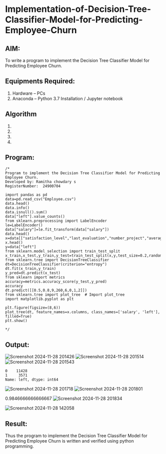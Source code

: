 # Implementation-of-Decision-Tree-Classifier-Model-for-Predicting-Employee-Churn

## AIM:
To write a program to implement the Decision Tree Classifier Model for Predicting Employee Churn.

## Equipments Required:
1. Hardware – PCs
2. Anaconda – Python 3.7 Installation / Jupyter notebook

## Algorithm
1. 
2. 
3. 
4. 

## Program:
```
/*
Program to implement the Decision Tree Classifier Model for Predicting Employee Churn.
Developed by: Ramitha chowdary s
RegisterNumber:  24900704

import pandas as pd
data=pd.read_csv("Employee.csv")
data.head()
data.info()
data.isnull().sum()
data["left"].value_counts()
from sklearn.preprocessing import LabelEncoder
le=LabelEncoder()
data["salary"]=le.fit_transform(data["salary"])
data.head()
x=data[["satisfaction_level","last_evaluation","number_project","average_montly_hours","time_spend_company","Work_accident","promotion_last_5years","salary"]]
x.head()
y=data["left"]
from sklearn.model_selection import train_test_split
x_train,x_test,y_train,y_test=train_test_split(x,y,test_size=0.2,random_state=0)
from sklearn.tree import DecisionTreeClassifier
dt=DecisionTreeClassifier(criterion="entropy")
dt.fit(x_train,y_train)
y_pred=dt.predict(x_test)
from sklearn import metrics
accuracy=metrics.accuracy_score(y_test,y_pred)
accuracy
dt.predict([[0.5,0.8,9,260,6,0,1,2]])
from sklearn.tree import plot_tree  # Import plot_tree
import matplotlib.pyplot as plt

plt.figure(figsize=(8,6))
plot_tree(dt, feature_names=x.columns, class_names=['salary', 'left'], filled=True)
plt.show()

*/
```

## Output:
![Screenshot 2024-11-28 201426](https://github.com/user-attachments/assets/657a253a-8fd3-4993-8fb3-7c63739c0e86)
![Screenshot 2024-11-28 201514](https://github.com/user-attachments/assets/f1350406-b3dd-401e-a2c8-56e846f52a2e)
![Screenshot 2024-11-28 201543](https://github.com/user-attachments/assets/314acf02-2691-4161-bf52-a211c3b24dc0)
```
0    11428
1     3571
Name: left, dtype: int64
```
![Screenshot 2024-11-28 201718](https://github.com/user-attachments/assets/d03adb5f-519a-4051-b471-1f4354dfa06c)
![Screenshot 2024-11-28 201801](https://github.com/user-attachments/assets/987387f1-6c29-4b7c-807c-255838591714)

0.9846666666666667
![Screenshot 2024-11-28 201834](https://github.com/user-attachments/assets/75bc9118-c203-4c43-a3b6-9604314147e0)

![Screenshot 2024-11-28 142058](https://github.com/user-attachments/assets/686825b1-2b4a-4c87-963a-24f0887ca467)



## Result:
Thus the program to implement the  Decision Tree Classifier Model for Predicting Employee Churn is written and verified using python programming.
